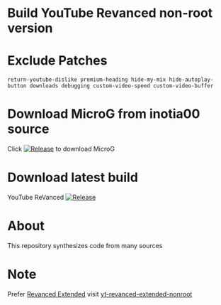 # Build YouTube Revanced non-root version

# Exclude Patches 
```
return-youtube-dislike premium-heading hide-my-mix hide-autoplay-button downloads debugging custom-video-speed custom-video-buffer
```

# Download MicroG from inotia00 source 
Click [![Release](https://img.shields.io/github/v/release/inotia00/VancedMicroG.svg)](https://github.com/inotia00/VancedMicroG/releases/latest/download/microg.apk)
to download MicroG

# Download latest build
YouTube ReVanced
 [![Release](https://img.shields.io/github/v/release/luxysiv/yt-revanced-nonroot.svg)](https://github.com/luxysiv/yt-revanced-nonroot/releases/latest/download/revanced_signed.apk)

# About
This repository synthesizes code from many sources

# Note
Prefer [Revanced Extended](https://github.com/inotia00/revanced-patches) visit [yt-revanced-extended-nonroot](https://github.com/luxysiv/yt-revanced-extended-nonroot) 
